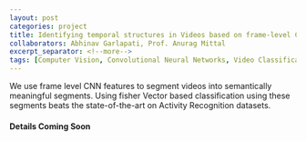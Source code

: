 ```yaml
---
layout: post
categories: project
title: Identifying temporal structures in Videos based on frame-level CNN features
collaborators: Abhinav Garlapati, Prof. Anurag Mittal
excerpt_separator: <!--more-->
tags: [Computer Vision, Convolutional Neural Networks, Video Classification]
---
```

<article>
We use frame level CNN features to segment videos into semantically meaningful segments. Using fisher Vector based classification using these segments beats the state-of-the-art on Activity Recognition datasets.
</article>
<!--more-->

<h4> Details Coming Soon </h4>
